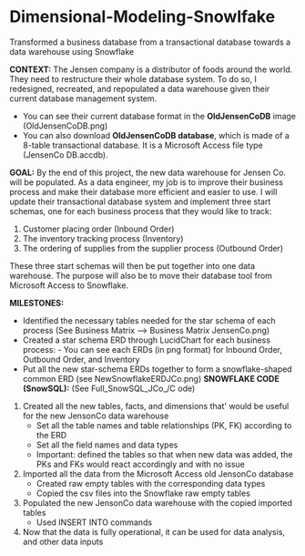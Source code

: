 # Dimensional-Modeling-Snowlfake
Transformed a business database from a transactional database towards a data warehouse using Snowflake

**CONTEXT:**
The Jensen company is a distributor of foods around the world. They need to restructure their whole database system. To do so, I redesigned, recreated, and repopulated a data warehouse given their current database management system.
  - You can see their current database format in the **OldJensenCoDB** image (OldJensenCoDB.png)
  - You can also download **OldJensenCoDB database**, which is made of a 8-table transactional database. It is a Microsoft Access file type (JensenCo DB.accdb).

**GOAL:**
By the end of this project, the new data warehouse for Jensen Co. will be populated. As a data engineer, my job is to improve their business process and make their database more efficient and easier to use.
I will update their transactional database system and implement three start schemas, one for each business process that they would like to track:
1. Customer placing order (Inbound Order)
2. The inventory tracking process (Inventory)
3. The ordering of supplies from the supplier process (Outbound Order)

These three start schemas will then be put together into one data warehouse.
The purpose will also be to move their database tool from Microsoft Access to Snowflake.


**MILESTONES:**
- Identified the necessary tables needed for the star schema of each process (See Business Matrix --> Business Matrix JensenCo.png)
- Created a star schema ERD through LucidChart for each business process:
      - You can see each ERDs (in png format) for Inbound Order, Outbound Order, and Inventory
- Put all the new star-schema ERDs together to form a snowflake-shaped common ERD (see NewSnowflakeERDJCo.png)
    **SNOWFLAKE CODE (SnowSQL):** (See Full_SnowSQL_JCo_/C
ode)
1. Created all the new tables, facts, and dimensions that' would be useful for the new JensonCo data warehouse
   - Set all the table names and table relationships (PK, FK) according to the ERD
   - Set all the field names and data types
   - Important: defined the tables so that when new data was added, the PKs and FKs would react accordingly and with no issue
2. Imported all the data from the Microsoft Access old JensonCo database
   - Created raw empty tables with the corresponding data types
   - Copied the csv files into the Snowflake raw empty tables
3. Populated the new JensonCo data warehouse with the copied imported tables
   - Used INSERT INTO commands
4. Now that the data is fully operational, it can be used for data analysis, and other data inputs
  
